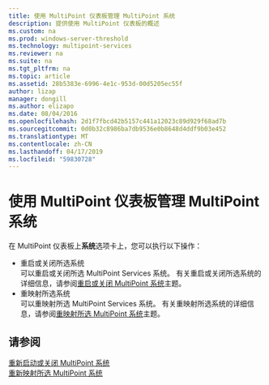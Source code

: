 ```yaml
---
title: 使用 MultiPoint 仪表板管理 MultiPoint 系统
description: 提供使用 MultiPoint 仪表板的概述
ms.custom: na
ms.prod: windows-server-threshold
ms.technology: multipoint-services
ms.reviewer: na
ms.suite: na
ms.tgt_pltfrm: na
ms.topic: article
ms.assetid: 28b5383e-6996-4e1c-953d-00d5205ec55f
author: lizap
manager: dongill
ms.author: elizapo
ms.date: 08/04/2016
ms.openlocfilehash: 2d1f7fbcd42b5157c441a12023c89d929f68ad7b
ms.sourcegitcommit: 0d0b32c8986ba7db9536e0b8648d4ddf9b03e452
ms.translationtype: MT
ms.contentlocale: zh-CN
ms.lasthandoff: 04/17/2019
ms.locfileid: "59830728"
---
```

# <a name="manage-multipoint-systems-using-multipoint-dashboard"></a>使用 MultiPoint 仪表板管理 MultiPoint 系统
在 MultiPoint 仪表板上**系统**选项卡上，您可以执行以下操作：  
  
- 重启或关闭所选系统  
可以重启或关闭所选 MultiPoint Services 系统。 有关重启或关闭所选系统的详细信息，请参阅[重启或关闭 MultiPoint 系统](Restart-or-Shut-Down-MultiPoint-Systems.md)主题。   
- 重映射所选系统  
可以重映射所选 MultiPoint Services 系统。 有关重映射所选系统的详细信息，请参阅[重映射所选 MultiPoint 系统](Remap-Selected-MultiPoint-Systems.md)主题。  
  
## <a name="see-also"></a>请参阅  
[重新启动或关闭 MultiPoint 系统](Restart-or-Shut-Down-MultiPoint-Systems.md)  
[重新映射所选 MultiPoint 系统](Remap-Selected-MultiPoint-Systems.md)  